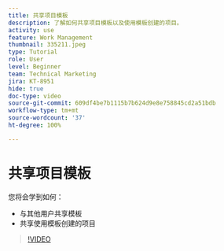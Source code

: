 ```yaml
---
title: 共享项目模板
description: 了解如何共享项目模板以及使用模板创建的项目。
activity: use
feature: Work Management
thumbnail: 335211.jpeg
type: Tutorial
role: User
level: Beginner
team: Technical Marketing
jira: KT-8951
hide: true
doc-type: video
source-git-commit: 609df4be7b1115b7b624d9e8e758845cd2a51bdb
workflow-type: tm+mt
source-wordcount: '37'
ht-degree: 100%

---
```


# 共享项目模板

您将会学到如何：

* 与其他用户共享模板
* 共享使用模板创建的项目

>[!VIDEO](https://video.tv.adobe.com/v/335211/?quality=12&learn=on)
